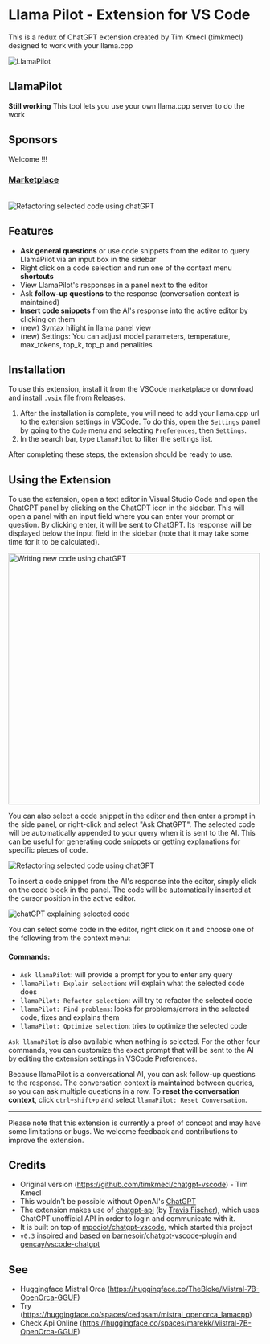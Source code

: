 # Llama Pilot - Extension for VS Code

This is a redux of ChatGPT extension created by Tim Kmecl (timkmecl) designed to work with your llama.cpp

![LlamaPilot](resources/icon_big.png)

## LlamaPilot

**Still working** This tool lets you use your own llama.cpp server to do the work

## Sponsors

Welcome !!!

### [Marketplace](https://marketplace.visualstudio.com/items?itemName=csegura.llamapilot)

<br>

<img src="examples/main.png" alt="Refactoring selected code using chatGPT"/>

## Features

- **Ask general questions** or use code snippets from the editor to query LlamaPilot via an input box in the sidebar
- Right click on a code selection and run one of the context menu **shortcuts**
- View LlamaPilot's responses in a panel next to the editor
- Ask **follow-up questions** to the response (conversation context is maintained)
- **Insert code snippets** from the AI's response into the active editor by clicking on them
- (new) Syntax hilight in llama panel view
- (new) Settings: You can adjust model parameters, temperature, max_tokens, top_k, top_p and penalities

## Installation

To use this extension, install it from the VSCode marketplace or download and install `.vsix` file from Releases.

1. After the installation is complete, you will need to add your llama.cpp url to the extension settings in VSCode. To do this, open the `Settings` panel by going to the `Code` menu and selecting `Preferences`, then `Settings`.
2. In the search bar, type `LlamaPilot` to filter the settings list.

After completing these steps, the extension should be ready to use.

## Using the Extension

To use the extension, open a text editor in Visual Studio Code and open the ChatGPT panel by clicking on the ChatGPT icon in the sidebar. This will open a panel with an input field where you can enter your prompt or question. By clicking enter, it will be sent to ChatGPT. Its response will be displayed below the input field in the sidebar (note that it may take some time for it to be calculated).

<img src="examples/create.png" alt="Writing new code using chatGPT" width="500"/>

You can also select a code snippet in the editor and then enter a prompt in the side panel, or right-click and select "Ask ChatGPT". The selected code will be automatically appended to your query when it is sent to the AI. This can be useful for generating code snippets or getting explanations for specific pieces of code.

<img src="examples/explain.png" alt="Refactoring selected code using chatGPT"/>

To insert a code snippet from the AI's response into the editor, simply click on the code block in the panel. The code will be automatically inserted at the cursor position in the active editor.

<img src="examples/refactor.png" alt="chatGPT explaining selected code"/>

You can select some code in the editor, right click on it and choose one of the following from the context menu:

#### Commands:

- `Ask llamaPilot`: will provide a prompt for you to enter any query
- `llamaPilot: Explain selection`: will explain what the selected code does
- `llamaPilot: Refactor selection`: will try to refactor the selected code
- `llamaPilot: Find problems`: looks for problems/errors in the selected code, fixes and explains them
- `llamaPilot: Optimize selection`: tries to optimize the selected code

`Ask llamaPilot` is also available when nothing is selected. For the other four commands, you can customize the exact prompt that will be sent to the AI by editing the extension settings in VSCode Preferences.

Because llamaPilot is a conversational AI, you can ask follow-up questions to the response. The conversation context is maintained between queries, so you can ask multiple questions in a row.
To **reset the conversation context**, click `ctrl+shift+p` and select `llamaPilot: Reset Conversation`.

---

Please note that this extension is currently a proof of concept and may have some limitations or bugs. We welcome feedback and contributions to improve the extension.

## Credits

- Original version (https://github.com/timkmecl/chatgpt-vscode) - Tim Kmecl
- This wouldn't be possible without OpenAI's [ChatGPT](https://chat.openai.com/chat)
- The extension makes use of [chatgpt-api](https://github.com/transitive-bullshit/chatgpt-api) (by [Travis Fischer](https://github.com/transitive-bullshit)), which uses ChatGPT unofficial API in order to login and communicate with it.
- It is built on top of [mpociot/chatgpt-vscode](https://github.com/mpociot/chatgpt-vscode), which started this project
- `v0.3` inspired and based on [barnesoir/chatgpt-vscode-plugin](https://github.com/barnesoir/chatgpt-vscode-plugin) and [gencay/vscode-chatgpt](https://github.com/gencay/vscode-chatgpt)

## See

- Huggingface Mistral Orca (https://huggingface.co/TheBloke/Mistral-7B-OpenOrca-GGUF)
- Try (https://huggingface.co/spaces/cedpsam/mistral_openorca_lamacpp)
- Check Api Online (https://huggingface.co/spaces/marekk/Mistral-7B-OpenOrca-GGUF)
